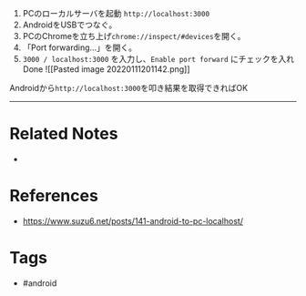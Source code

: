 1. PCのローカルサーバを起動 `http://localhost:3000`
2. AndroidをUSBでつなぐ。
3. PCのChromeを立ち上げ`chrome://inspect/#devices`を開く。
4. 「Port forwarding...」を開く。
5. `3000 / localhost:3000` を入力し、`Enable port forward` にチェックを入れDone
![[Pasted image 20220111201142.png]]

Androidから`http://localhost:3000`を叩き結果を取得できればOK

---
# Related Notes
- 

# References
- https://www.suzu6.net/posts/141-android-to-pc-localhost/

# Tags
- #android